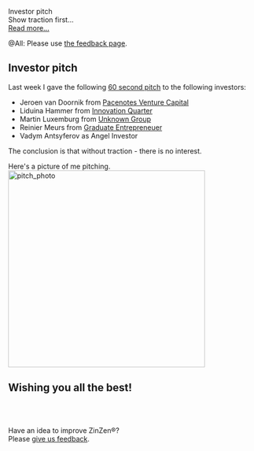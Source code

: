 Investor pitch    
Show traction first...   
[Read more...](https://blog.zinzen.me/2023/02/25/Investor-pitch.html)   

@All: Please use [the feedback page](https://zinzen.me/Feedback).

## Investor pitch

Last week I gave the following [60 second pitch](https://ZinZen.me/invest) to the following investors:  
- Jeroen van Doornik from [Pacenotes Venture Capital](http://pacenotes.vc/)  
- Liduina Hammer from [Innovation Quarter](https://www.innovationquarter.nl/en/)
- Martin Luxemburg from [Unknown Group](https://www.unknowngroup.com/)
- Reinier Meurs from [Graduate Entrepreneuer](http://graduate.nl/)
- Vadym Antsyferov as Angel Investor

The conclusion is that without traction - there is no interest.

Here's a picture of me pitching.  
<img src="/img/pitch_photo.jpg" alt="pitch_photo" width="400"/>  

## Wishing you all the best!
<br />
<br />

Have an idea to improve ZinZen®?  
Please [give us feedback](https://zinzen.me/Feedback).

